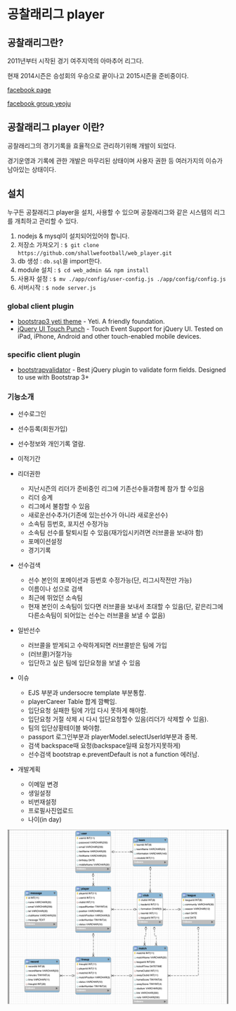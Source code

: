 # 공찰래리그 player

## 공찰래리그란?

2011년부터 시작된 경기 여주지역의 아마추어 리그다.

현재 2014시즌은 승성회의 우승으로 끝이나고 2015시즌을 준비중이다.

[facebook page](https://www.facebook.com/shallwefootball)

[facebook group yeoju](https://www.facebook.com/groups/shallwefootball.yeoju/)


## 공찰래리그 player 이란?
공찰래리그의 경기기록을 효율적으로 관리하기위해 개발이 되었다.

경기운영과 기록에 관한 개발은 마무리된 상태이며 사용자 권한 등 여러가지의 이슈가 남아있는 상태이다.

## 설치

누구든 공찰래리그 player을 설치, 사용할 수 있으며 공찰래리그와 같은 시스템의 리그를 개최하고 관리할 수 있다.

1. nodejs & mysql이 설치되어있어야 합니다.
2. 저장소 가져오기 : `$ git clone https://github.com/shallwefootball/web_player.git`
3. db 생성 : `db.sql`을 import한다.
4. module 설치 : `$ cd web_admin && npm install`
5. 사용자 설정 : `$ mv ./app/config/user-config.js ./app/config/config.js`
6. 서버시작 : `$ node server.js`


### global client plugin
- [bootstrap3 yeti theme](http://bootswatch.com/yeti/) - Yeti. A friendly foundation.
- [jQuery UI Touch Punch](http://touchpunch.furf.com/) - Touch Event Support for jQuery UI. Tested on iPad, iPhone, Android and other touch-enabled mobile devices.

### specific client plugin
- [bootstrapvalidator](http://bootstrapvalidator.com/) - Best jQuery plugin to validate form fields. Designed to use with Bootstrap 3+


### 기능소개
- 선수로그인
- 선수등록(회원가입)
- 선수정보와 개인기록 열람.
- 이적기간

- 리더권한
	- 지난시즌의 리더가 준비중인 리그에 기존선수들과함께 참가 할 수있음
	- 리더 승계
	- 리그에서 불참할 수 있음
	- 새로운선수추가(기존에 있는선수가 아니라 새로운선수)
	- 소속팀 등번호, 포지션 수정가능
	- 소속팀 선수를 탈퇴시킬 수 있음(재가입시키려면 러브콜을 보내야 함)
	- 포메이션설정
	- 경기기록

- 선수검색
	- 선수 본인의 포메이션과 등번호 수정가능(단, 리그시작전만 가능)
	- 이름이나 성으로 검색
	- 최근에 뛰었던 소속팀
	- 현재 본인이 소속팀이 있다면 러브콜을 보내서 초대할 수 있음(단, 같은리그에 다른소속팀이 되어있는 선수는 러브콜을 보낼 수 없음)

- 일반선수
	- 러브콜을 받게되고 수락하게되면 러브콜받은 팀에 가입
	- (러브콜)거절가능
	- 입단하고 싶은 팀에 입단요청을 보낼 수 있음

- 이슈
	- EJS 부분과 undersocre template 부분통합.
	- playerCareer Table 합계 깜빡임.
	- 입단요청 실패한 팀에 가입 다시 못하게 해아함.
	- 입단요청 거절 삭제 시 다시 입단요청할수 있음(리더가 삭제할 수 있음).
	- 팀의 입단상황테이블 봐야함.
	- passport 로그인부분과 playerModel.selectUserId부분과 중복.
	- 검색 backspace때 요청(backspace일때 요청가지못하게)
	- 선수검색 bootstrap e.preventDefault is not a function 에러남.

- 개발계획
	- 이메일 변경
	- 생일설정
	- 비번재설정
	- 프로필사진업로드
	- 나이(in day)


![db-erd](docs_images/db_erd.png "디비 구조")


